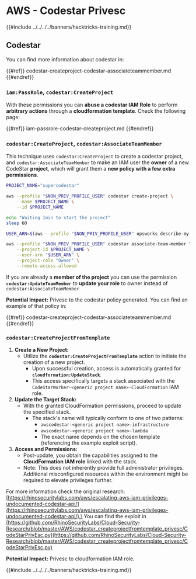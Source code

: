 # AWS - Codestar Privesc

{{#include ../../../../banners/hacktricks-training.md}}

## Codestar

You can find more information about codestar in:

{{#ref}}
codestar-createproject-codestar-associateteammember.md
{{#endref}}

### `iam:PassRole`, `codestar:CreateProject`

With these permissions you can **abuse a codestar IAM Role** to perform **arbitrary actions** through a **cloudformation template**. Check the following page:

{{#ref}}
iam-passrole-codestar-createproject.md
{{#endref}}

### `codestar:CreateProject`, `codestar:AssociateTeamMember`

This technique uses `codestar:CreateProject` to create a codestar project, and `codestar:AssociateTeamMember` to make an IAM user the **owner** of a new CodeStar **project**, which will grant them a **new policy with a few extra permissions**.

```bash
PROJECT_NAME="supercodestar"

aws --profile "$NON_PRIV_PROFILE_USER" codestar create-project \
    --name $PROJECT_NAME \
    --id $PROJECT_NAME

echo "Waiting 1min to start the project"
sleep 60

USER_ARN=$(aws --profile "$NON_PRIV_PROFILE_USER" opsworks describe-my-user-profile | jq .UserProfile.IamUserArn | tr -d '"')

aws --profile "$NON_PRIV_PROFILE_USER" codestar associate-team-member \
    --project-id $PROJECT_NAME \
    --user-arn "$USER_ARN" \
    --project-role "Owner" \
    --remote-access-allowed
```

If you are already a **member of the project** you can use the permission **`codestar:UpdateTeamMember`** to **update your role** to owner instead of `codestar:AssociateTeamMember`

**Potential Impact:** Privesc to the codestar policy generated. You can find an example of that policy in:

{{#ref}}
codestar-createproject-codestar-associateteammember.md
{{#endref}}

### `codestar:CreateProjectFromTemplate`

1. **Create a New Project:**
   - Utilize the **`codestar:CreateProjectFromTemplate`** action to initiate the creation of a new project.
     - Upon successful creation, access is automatically granted for **`cloudformation:UpdateStack`**.
     - This access specifically targets a stack associated with the `CodeStarWorker-<generic project name>-CloudFormation` IAM role.
2. **Update the Target Stack:**
   - With the granted CloudFormation permissions, proceed to update the specified stack.
     - The stack's name will typically conform to one of two patterns:
       - `awscodestar-<generic project name>-infrastructure`
       - `awscodestar-<generic project name>-lambda`
       - The exact name depends on the chosen template (referencing the example exploit script).
3. **Access and Permissions:**
   - Post-update, you obtain the capabilities assigned to the **CloudFormation IAM role** linked with the stack.
   - Note: This does not inherently provide full administrator privileges. Additional misconfigured resources within the environment might be required to elevate privileges further.

For more information check the original research: [https://rhinosecuritylabs.com/aws/escalating-aws-iam-privileges-undocumented-codestar-api/](https://rhinosecuritylabs.com/aws/escalating-aws-iam-privileges-undocumented-codestar-api/).\
You can find the exploit in [https://github.com/RhinoSecurityLabs/Cloud-Security-Research/blob/master/AWS/codestar_createprojectfromtemplate_privesc/CodeStarPrivEsc.py](https://github.com/RhinoSecurityLabs/Cloud-Security-Research/blob/master/AWS/codestar_createprojectfromtemplate_privesc/CodeStarPrivEsc.py)

**Potential Impact:** Privesc to cloudformation IAM role.

{{#include ../../../../banners/hacktricks-training.md}}





